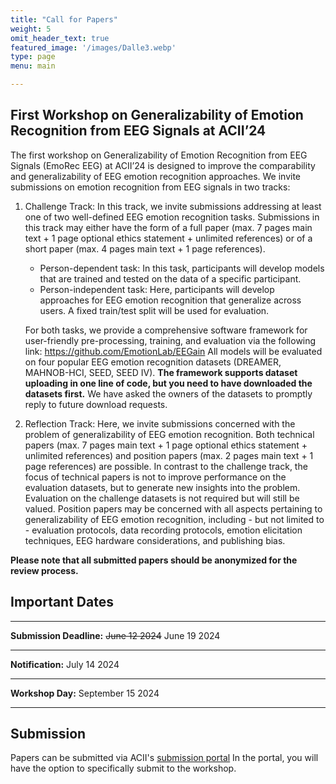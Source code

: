 ```yaml
---
title: "Call for Papers"
weight: 5
omit_header_text: true
featured_image: '/images/Dalle3.webp'
type: page
menu: main

---
```


## First Workshop on Generalizability of Emotion Recognition from EEG Signals at ACII’24

The first workshop on Generalizability of Emotion Recognition from EEG Signals (EmoRec EEG) at ACII’24 is designed to improve the comparability and generalizability of EEG emotion recognition approaches. We invite submissions on emotion recognition from EEG signals in two tracks:
1. Challenge Track: In this track, we invite submissions addressing at least one of two well-defined EEG emotion recognition tasks. Submissions in this track may either have the form of a full paper (max. 7 pages main text + 1 page optional ethics statement + unlimited references) or of a short paper (max. 4 pages main text + 1 page references). 
   - Person-dependent task: In this task, participants will develop models that are trained and tested on the data of a specific participant. 
   - Person-independent task: Here, participants will develop approaches for EEG emotion recognition that generalize across users. A fixed train/test split will be used for evaluation.
   
   For both tasks, we provide a comprehensive software framework for user-friendly pre-processing, training, and evaluation via the following link: https://github.com/EmotionLab/EEGain All models will be evaluated on four popular EEG emotion recognition datasets (DREAMER, MAHNOB-HCI, SEED, SEED IV). **The framework supports dataset uploading in one line of code, but you need to have downloaded the datasets first.** We have asked the owners of the datasets to promptly reply to future download requests. 

      
2. Reflection Track: Here, we invite submissions concerned with the problem of generalizability of EEG emotion recognition. Both technical papers (max. 7 pages main text + 1 page optional ethics statement + unlimited references) and position papers (max. 2 pages main text + 1 page references) are possible. In contrast to the challenge track, the focus of technical papers is not to improve performance on the evaluation datasets, but to generate new insights into the problem. Evaluation on the challenge datasets is not required but will still be valued. Position papers may be concerned with all aspects pertaining to generalizability of EEG emotion recognition, including - but not limited to - evaluation protocols, data recording protocols, emotion elicitation techniques, EEG hardware considerations, and publishing bias.

**Please note that all submitted papers should be anonymized for the review process.** 

## Important Dates
---
**Submission Deadline:** ~~June 12 2024~~ June 19 2024<br>

---
**Notification:** July 14 2024 <br>

---
**Workshop Day:** September 15 2024

---

## Submission

Papers can be submitted via ACII's [submission portal](https://easychair.org/account2/signin?l=9161489160958518132) In the portal, you will have the option to specifically submit to the workshop.
